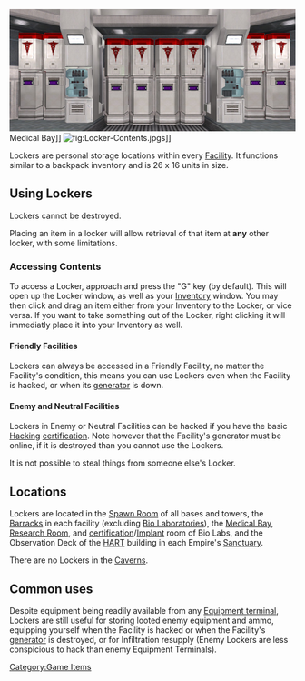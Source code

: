![](images/Lockers_biolab.jpg "fig:Lockers_biolab.jpg") Medical Bay\]\]
![](Locker-Contents.md.jpg "fig:Locker-Contents.jpg")s\]\]

Lockers are personal storage locations within every
[Facility](facilities.md). It functions similar to a backpack
inventory and is 26 x 16 units in size.

## Using Lockers

Lockers cannot be destroyed.

Placing an item in a locker will allow retrieval of that item at **any**
other locker, with some limitations.

### Accessing Contents

To access a Locker, approach and press the "G" key (by default). This
will open up the Locker window, as well as your
[Inventory](Inventory.md) window. You may then click and drag an
item either from your Inventory to the Locker, or vice versa. If you
want to take something out of the Locker, right clicking it will
immediatly place it into your Inventory as well.

#### Friendly Facilities

Lockers can always be accessed in a Friendly Facility, no matter the
Facility's condition, this means you can use Lockers even when the
Facility is hacked, or when its [generator](generator.md) is
down.

#### Enemy and Neutral Facilities

Lockers in Enemy or Neutral Facilities can be hacked if you have the
basic [Hacking](<Hacking_(Certification)>)
[certification](certification.md). Note however that the
Facility's generator must be online, if it is destroyed than you cannot
use the Lockers.

It is not possible to steal things from someone else's Locker.

## Locations

Lockers are located in the [Spawn Room](Spawn_Room.md) of all
bases and towers, the [Barracks](Barracks.md) in each facility
(excluding [Bio Laboratories](Bio_Laboratory.md)), the [Medical
Bay](Medical_Bay.md), [Research Room](Research_Room.md),
and
[certification](certification.md)/[Implant](Implants.md)
room of Bio Labs, and the Observation Deck of the
[HART](HART.md) building in each Empire's
[Sanctuary](Sanctuary.md).

There are no Lockers in the [Caverns](Caverns.md).

## Common uses

Despite equipment being readily available from any [Equipment
terminal](Equipment_Terminal.md), Lockers are still useful for
storing looted enemy equipment and ammo, equipping yourself when the
Facility is hacked or when the Facility's
[generator](generator.md) is destroyed, or for Infiltration
resupply (Enemy Lockers are less conspicious to hack than enemy
Equipment Terminals).

[Category:Game Items](Category:Game_Items.md)

